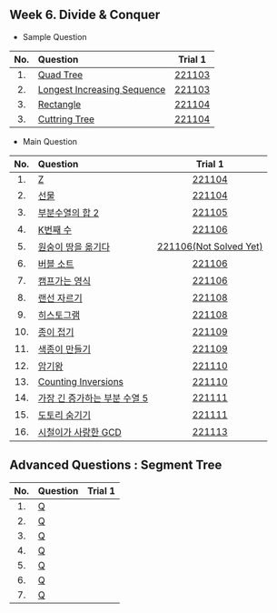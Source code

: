 ## Week 6. Divide & Conquer
* Sample Question

|No.  |Question|Trial 1|
|:---:|:-------|:-----:|
|1.  |[Quad Tree](https://www.acmicpc.net/problem/1992)| [221103](https://github.com/JoonHyeok-hozy-Kim/algorithm_study/blob/main/BaekJoon/Solutions/Week6/SampleQuestions/Sol_S1_221103_1992.py) |
|2.  |[Longest Increasing Sequence](https://www.acmicpc.net/problem/14003)| [221103](https://github.com/JoonHyeok-hozy-Kim/algorithm_study/blob/main/BaekJoon/Solutions/Week6/SampleQuestions/Sol_S3_221103_14003.py) |
|3.  |[Rectangle](https://www.acmicpc.net/problem/2171)| [221104](https://github.com/JoonHyeok-hozy-Kim/algorithm_study/blob/main/BaekJoon/Solutions/Week6/SampleQuestions/Sol_S4_221104_2171.py) |
|3.  |[Cuttring Tree](https://www.acmicpc.net/problem/2805)| [221104](https://github.com/JoonHyeok-hozy-Kim/algorithm_study/blob/main/BaekJoon/Solutions/Week6/SampleQuestions/Sol_S5_221104_2805.py) |


* Main Question

|No.  |Question|Trial 1|
|:---:|:-------|:-----:|
|1.   |[Z](https://www.acmicpc.net/problem/1074)| [221104](https://github.com/JoonHyeok-hozy-Kim/algorithm_study/blob/main/BaekJoon/Solutions/Week6/MainQuestions/Sol_01_221104_1074.py) |
|2.   |[선물](https://www.acmicpc.net/problem/1166)| [221104](https://github.com/JoonHyeok-hozy-Kim/algorithm_study/blob/main/BaekJoon/Solutions/Week6/MainQuestions/Sol_02_221104_1166_cheated.py) |
|3.   |[부분수열의 합 2](https://www.acmicpc.net/problem/1208)| [221105](https://github.com/JoonHyeok-hozy-Kim/algorithm_study/blob/main/BaekJoon/Solutions/Week6/MainQuestions/Sol_03_221105_1208_cheated.py) |
|4.   |[K번째 수](https://www.acmicpc.net/problem/1300)| [221106](https://github.com/JoonHyeok-hozy-Kim/algorithm_study/blob/main/BaekJoon/Solutions/Week6/MainQuestions/Sol_04_221106_1300_cheated.py) |
|5.   |[원숭이 땅을 옮기다](https://www.acmicpc.net/problem/1425)| [221106(Not Solved Yet)](https://github.com/JoonHyeok-hozy-Kim/algorithm_study/blob/main/BaekJoon/Solutions/Week6/MainQuestions/Sol_05_221106_1425.py) |
|6.   |[버블 소트](https://www.acmicpc.net/problem/1517)| [221106](https://github.com/JoonHyeok-hozy-Kim/algorithm_study/blob/main/BaekJoon/Solutions/Week6/MainQuestions/Sol_06_221106_1517_cheated.py) |
|7.   |[캠프가는 영식](https://www.acmicpc.net/problem/1590)| [221106](https://github.com/JoonHyeok-hozy-Kim/algorithm_study/blob/main/BaekJoon/Solutions/Week6/MainQuestions/Sol_07_221106_1590.py) |
|8.   |[랜선 자르기](https://www.acmicpc.net/problem/1654)| [221108](https://github.com/JoonHyeok-hozy-Kim/algorithm_study/blob/main/BaekJoon/Solutions/Week6/MainQuestions/Sol_08_221106_1654_cheated.py) |
|9.   |[히스토그램 ](https://www.acmicpc.net/problem/1725)| [221108](https://github.com/JoonHyeok-hozy-Kim/algorithm_study/blob/main/BaekJoon/Solutions/Week6/MainQuestions/Sol_09_221108_1725_cheated.py) |
|10.  |[종이 접기](https://www.acmicpc.net/problem/1802)| [221109](https://github.com/JoonHyeok-hozy-Kim/algorithm_study/blob/main/BaekJoon/Solutions/Week6/MainQuestions/Sol_10_221109_1802.py) |
|11.  |[색종이 만들기](https://www.acmicpc.net/problem/2630)| [221109](https://github.com/JoonHyeok-hozy-Kim/algorithm_study/blob/main/BaekJoon/Solutions/Week6/MainQuestions/Sol_11_221109_2630.py) |
|12.  |[암기왕](https://www.acmicpc.net/problem/2776)| [221110](https://github.com/JoonHyeok-hozy-Kim/algorithm_study/blob/main/BaekJoon/Solutions/Week6/MainQuestions/Sol_12_221110_2776.py) |
|13.  |[Counting Inversions](https://www.acmicpc.net/problem/10090)| [221110](https://github.com/JoonHyeok-hozy-Kim/algorithm_study/blob/main/BaekJoon/Solutions/Week6/MainQuestions/Sol_13_221110_10090.py) |
|14.  |[가장 긴 증가하는 부분 수열 5](https://www.acmicpc.net/problem/14003)| [221111](https://github.com/JoonHyeok-hozy-Kim/algorithm_study/blob/main/BaekJoon/Solutions/Week6/SampleQuestions/Sol_14_221111_14003_cheated.py) |
|15.  |[도토리 숨기기](https://www.acmicpc.net/problem/15732)| [221111](https://github.com/JoonHyeok-hozy-Kim/algorithm_study/blob/main/BaekJoon/Solutions/Week6/MainQuestions/Sol_15_221111_15732.py) |
|16.  |[시철이가 사랑한 GCD](https://www.acmicpc.net/problem/21870)| [221113](https://github.com/JoonHyeok-hozy-Kim/algorithm_study/blob/main/BaekJoon/Solutions/Week6/MainQuestions/Sol_16_221113_21870_cheated.py) |


## Advanced Questions : Segment Tree
|No.  |Question|Trial 1|
|:---:|:------|:-----:|
|1. |[Q](https://www.acmicpc.net/problem/2243 ) | []() |
|2. |[Q](https://www.acmicpc.net/problem/10999) | []() |
|3. |[Q](https://www.acmicpc.net/problem/13537) | []() |
|4. |[Q](https://www.acmicpc.net/problem/2517 ) | []() |
|5. |[Q](https://www.acmicpc.net/problem/5419 ) | []() |
|6. |[Q](https://www.acmicpc.net/problem/17353) | []() |
|7. |[Q](https://www.acmicpc.net/problem/2336 ) | []() |
